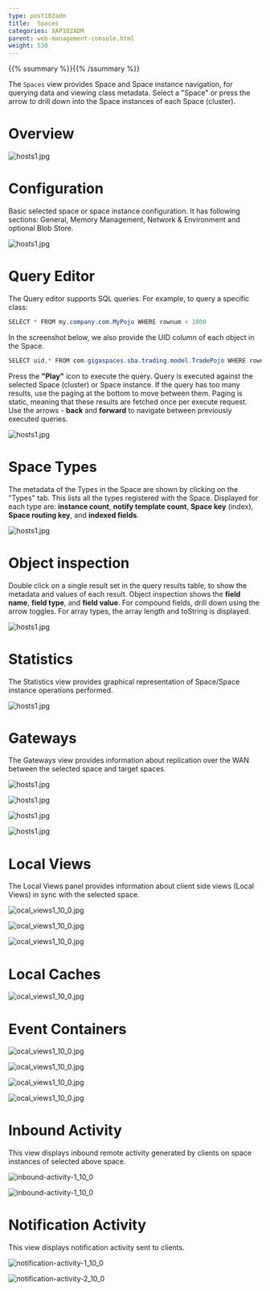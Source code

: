 ```yaml
---
type: post102adm
title:  Spaces
categories: XAP102ADM
parent: web-management-console.html
weight: 530
---
```


{{% ssummary %}}{{% /ssummary %}}


The `Spaces` view provides Space and Space instance navigation, for querying data and viewing class metadata.
Select a "Space" or press the arrow to drill down into the Space instances of each Space (cluster).

# Overview

![hosts1.jpg](/attachment_files/web-console/data-grid-view.jpg)


# Configuration

Basic selected space or space instance configuration. It has following sections: General, Memory Management, Network & Environment and optional Blob Store.


![hosts1.jpg](/attachment_files/web-console/data-grid-configuration.jpg)


# Query Editor

The Query editor supports SQL queries. For example, to query a specific class:


```java
SELECT * FROM my.company.com.MyPojo WHERE rownum < 1000
```

In the screenshot below, we also provide the UID column of each object in the Space.


```java
SELECT uid,* FROM com.gigaspaces.sba.trading.model.TradePojo WHERE rownum < 7
```

Press the **"Play"** icon to execute the query. Query is executed against the selected Space (cluster) or Space instance.
If the query has too many results, use the paging at the bottom to move between them. Paging is static, meaning that these results are fetched once per execute request.
Use the arrows - **back** and **forward** to navigate between previously executed queries.


![hosts1.jpg](/attachment_files/web-console/data-grid-query.jpg)

# Space Types

The metadata of the Types in the Space are shown by clicking on the "Types" tab. This lists all the types registered with the Space.
Displayed for each type are: **instance count**, **notify template count**, **Space key** (index), **Space routing key**, and **indexed fields**.


![hosts1.jpg](/attachment_files/web-console/data-grid-type.jpg)


# Object inspection

Double click on a single result set in the query results table, to show the metadata and values of each result.
Object inspection shows the **field name**, **field type**, and **field value**. For compound fields, drill down using the arrow toggles.
For array types, the array length and toString is displayed.

![hosts1.jpg](/attachment_files/web-console/data-grid-inspect-object.jpg)


# Statistics

The Statistics view provides graphical representation of Space/Space instance operations performed.


![hosts1.jpg](/attachment_files/web-console/data-grid-stats.jpg)


# Gateways

The Gateways view provides information about replication over the WAN between the selected space and target spaces.

![hosts1.jpg](/attachment_files/web-console/data-grid-gateway1.jpg)

![hosts1.jpg](/attachment_files/web-console/data-grid-gateway2.jpg)

![hosts1.jpg](/attachment_files/web-console/data-grid-gateway3.jpg)

![hosts1.jpg](/attachment_files/web-console/data-grid-gateway3.jpg)


# Local Views

The Local Views panel provides information about client side views (Local Views) in sync with the selected space.


![ocal_views1_10_0.jpg](/attachment_files/web-console/local-view1.jpg)

![ocal_views1_10_0.jpg](/attachment_files/web-console/local-view2.jpg)

![ocal_views1_10_0.jpg](/attachment_files/web-console/local-view3.jpg)


# Local Caches

![ocal_views1_10_0.jpg](/attachment_files/web-console/local-cache.jpg)


# Event Containers

![ocal_views1_10_0.jpg](/attachment_files/web-console/event1.jpg)

![ocal_views1_10_0.jpg](/attachment_files/web-console/event2.jpg)

![ocal_views1_10_0.jpg](/attachment_files/web-console/event3.jpg)

![ocal_views1_10_0.jpg](/attachment_files/web-console/event4.jpg)



# Inbound Activity

This view displays inbound remote activity generated by clients on space instances of selected above space.

![inbound-activity-1_10_0](/attachment_files/web-console/inbound-activity1.jpg)

![inbound-activity-1_10_0](/attachment_files/web-console/inbound-activity2.jpg)




# Notification Activity

This view displays notification activity sent to clients.

![notification-activity-1_10_0](/attachment_files/web-console/notification1.jpg)

![notification-activity-2_10_0](/attachment_files/web-console/notification2.jpg)




